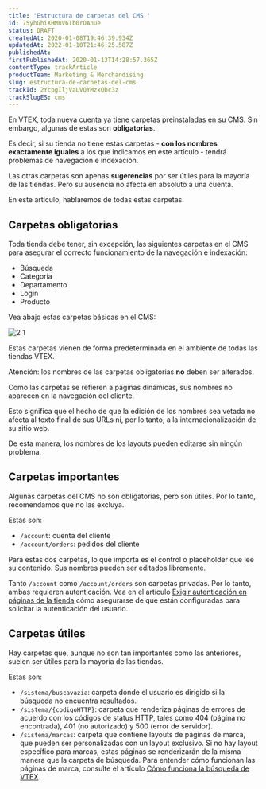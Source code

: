 ```yaml
---
title: 'Estructura de carpetas del CMS '
id: 75yhGhiXHMnV6Ib0rOAnue
status: DRAFT
createdAt: 2020-01-08T19:46:39.934Z
updatedAt: 2022-01-10T21:46:25.587Z
publishedAt: 
firstPublishedAt: 2020-01-13T14:28:57.365Z
contentType: trackArticle
productTeam: Marketing & Merchandising
slug: estructura-de-carpetas-del-cms
trackId: 2YcpgIljVaLVQYMzxQbc3z
trackSlugES: cms
---
```


En VTEX, toda nueva cuenta ya tiene carpetas preinstaladas en su CMS. Sin embargo, algunas de estas son __obligatorias__. 

Es decir, si su tienda no tiene estas carpetas - __con los nombres exactamente iguales__ a los que indicamos en este artículo - tendrá problemas de navegación e indexación.

Las otras carpetas son apenas __sugerencias__ por ser útiles para la mayoría de las tiendas. Pero su ausencia no afecta en absoluto a una cuenta.

En este artículo, hablaremos de todas estas carpetas.


## Carpetas obligatorias

Toda tienda debe tener, sin excepción, las siguientes carpetas en el CMS para asegurar el correcto funcionamiento de la navegación e indexación:
- Búsqueda 
- Categoría
- Departamento
- Login 
- Producto

Vea abajo estas carpetas básicas en el CMS:

![2 1](//images.ctfassets.net/alneenqid6w5/6jvwsPMcIBTllVekqROlkk/ea2d4a9d0d4cdb8a07dd02a3add4b40b/2_1.png)

Estas carpetas vienen de forma predeterminada en el ambiente de todas las tiendas VTEX.

<div clas="alert alert-warning">
Atención: los nombres de las carpetas obligatorias <strong>no</strong> deben ser alterados.
</div>

Como las carpetas se refieren a páginas dinámicas, sus nombres no aparecen en la navegación del cliente. 

Esto significa que el hecho de que la edición de los nombres sea vetada no afecta al texto final de sus URLs ni, por lo tanto, a la internacionalización de su sitio web.

De esta manera, los nombres de los layouts pueden editarse sin ningún problema.

## Carpetas importantes

Algunas carpetas del CMS no son obligatorias, pero son útiles. Por lo tanto, recomendamos que no las excluya.

Estas son:
- `/account`: cuenta del cliente
- `/account/orders`: pedidos del cliente

Para estas dos carpetas, lo que importa es el control o placeholder que lee su contenido. Sus nombres pueden ser editados libremente.

<div class="">
Tanto <code>/account</code> como <code>/account/orders</code>  son carpetas privadas. Por lo tanto, ambas requieren autenticación. Vea en el artículo <a href="https://help.vtex.com/es/tutorial/exigir-autenticacion-en-paginas-de-la-tienda">Exigir autenticación en páginas de la tienda</a> cómo asegurarse de que están configuradas para solicitar la autenticación del usuario.

</div>

## Carpetas útiles

Hay carpetas que, aunque no son tan importantes como las anteriores, suelen ser útiles para la mayoría de las tiendas. 

Estas son:
- `/sistema/buscavazia`: carpeta donde el usuario es dirigido si la búsqueda no encuentra resultados.
- `/sistema/{codigoHTTP}`: carpeta que renderiza páginas de errores de acuerdo con los códigos de status HTTP, tales como 404 (página no encontrada), 401 (no autorizado) y 500 (error de servidor).
- `/sistema/marcas`: carpeta que contiene layouts de páginas de marca, que pueden ser personalizadas con un layout exclusivo. Si no hay layout específico para marcas, estas páginas se renderizarán de la misma manera que la carpeta de búsqueda. Para entender cómo funcionan las páginas de marca, consulte el artículo [Cómo funciona la búsqueda de VTEX](https://help.vtex.com/es/tutorial/como-funciona-la-busqueda-de-vtex).

